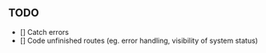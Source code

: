 ## TODO
 - [] Catch errors
 - [] Code unfinished routes (eg. error handling, visibility of system status)